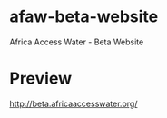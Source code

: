 # afaw-beta-website
Africa Access Water - Beta Website


# Preview
http://beta.africaaccesswater.org/
